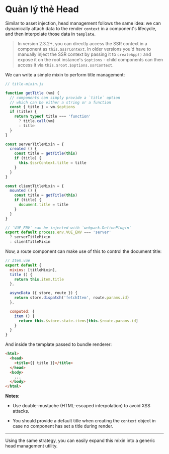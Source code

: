 # Quản lý thẻ Head

Similar to asset injection, head management follows the same idea: we can dynamically attach data to the render `context` in a component's lifecycle, and then interpolate those data in `template`.

> In version 2.3.2+, you can directly access the SSR context in a component as `this.$ssrContext`. In older versions you'd have to manually inject the SSR context by passing it to `createApp()` and expose it on the root instance's `$options` - child components can then access it via `this.$root.$options.ssrContext`.

We can write a simple mixin to perform title management:

``` js
// title-mixin.js

function getTitle (vm) {
  // components can simply provide a `title` option
  // which can be either a string or a function
  const { title } = vm.$options
  if (title) {
    return typeof title === 'function'
      ? title.call(vm)
      : title
  }
}

const serverTitleMixin = {
  created () {
    const title = getTitle(this)
    if (title) {
      this.$ssrContext.title = title
    }
  }
}

const clientTitleMixin = {
  mounted () {
    const title = getTitle(this)
    if (title) {
      document.title = title
    }
  }
}

// `VUE_ENV` can be injected with `webpack.DefinePlugin`
export default process.env.VUE_ENV === 'server'
  ? serverTitleMixin
  : clientTitleMixin
```

Now, a route component can make use of this to control the document title:

``` js
// Item.vue
export default {
  mixins: [titleMixin],
  title () {
    return this.item.title
  },

  asyncData ({ store, route }) {
    return store.dispatch('fetchItem', route.params.id)
  },

  computed: {
    item () {
      return this.$store.state.items[this.$route.params.id]
    }
  }
}
```

And inside the template passed to bundle renderer:

``` html
<html>
  <head>
    <title>{{ title }}</title>
  </head>
  <body>
    ...
  </body>
</html>
```

**Notes:**

- Use double-mustache (HTML-escaped interpolation) to avoid XSS attacks.

- You should provide a default title when creating the `context` object in case no component has set a title during render.

---

Using the same strategy, you can easily expand this mixin into a generic head management utility.
